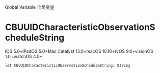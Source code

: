 Global Variable 全局变量

# CBUUIDCharacteristicObservationScheduleString 

iOS 5.0+iPadOS 5.0+Mac Catalyst 13.0+macOS 10.10+tvOS 9.0+visionOS 1.0+watchOS 4.0+

```
let CBUUIDCharacteristicObservationScheduleString: String
```

